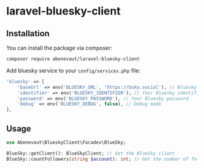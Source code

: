 # laravel-bluesky-client

## Installation

You can install the package via composer:

```bash
composer require abenevaut/laravel-bluesky-client
```

Add bluesky service to your `config/services.php` file:

```php
'bluesky' => [
    'baseUrl' => env('BLUESKY_URL', 'https://bsky.social'), // Bluesky API URL, default is the official Bluesky URL
    'identifier' => env('BLUESKY_IDENTIFIER'), // Your Bluesky identifier, like abenevaut.bsky.social
    'password' => env('BLUESKY_PASSWORD'), // Your Bluesky password
    'debug' => env('BLUESKY_DEBUG', false), // Debug mode
],
```

## Usage

```php
use Abenevaut\BlueskyClient\Facades\BlueSky;

BlueSky::getClient(): BlueSkyClient; // Get the BlueSky client
BlueSky::countFollowers(string $account): int; // Get the number of followers of an account, like abenevaut.bsky.social
```
